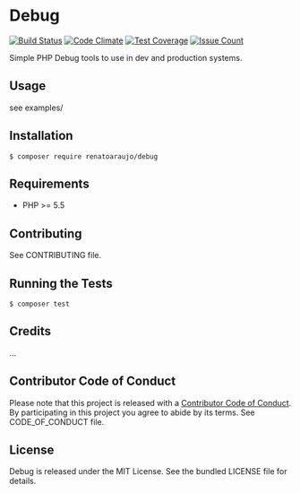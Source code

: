 Debug
=====

[![Build Status](https://travis-ci.org/renatoaraujo/debug.svg?branch=master)](https://travis-ci.org/renatoaraujo/debug) [![Code Climate](https://codeclimate.com/github/renatoaraujo/debug/badges/gpa.svg)](https://codeclimate.com/github/renatoaraujo/debug) [![Test Coverage](https://codeclimate.com/github/renatoaraujo/debug/badges/coverage.svg)](https://codeclimate.com/github/renatoaraujo/debug/coverage) [![Issue Count](https://codeclimate.com/github/renatoaraujo/debug/badges/issue_count.svg)](https://codeclimate.com/github/renatoaraujo/debug)

Simple PHP Debug tools to use in dev and production systems.

## Usage

see examples/

## Installation

```
$ composer require renatoaraujo/debug
```

## Requirements

- PHP >= 5.5

## Contributing

See CONTRIBUTING file.

## Running the Tests

```
$ composer test
```

## Credits

...

## Contributor Code of Conduct

Please note that this project is released with a [Contributor Code of
Conduct](http://contributor-covenant.org/). By participating in this project
you agree to abide by its terms. See CODE_OF_CONDUCT file.

## License

Debug is released under the MIT License. See the bundled LICENSE file for
details.